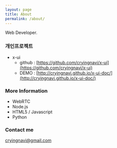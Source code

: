 ```yaml
---
layout: page
title: About
permalink: /about/
---
```


Web Developer.


### 개인프로젝트
- x-ui
	- github : [https://github.com/cryingnavi/x-ui](https://github.com/cryingnavi/x-ui)
	- DEMO : [http://cryingnavi.github.io/x-ui-doc/](http://cryingnavi.github.io/x-ui-doc/)

### More Information

- WebRTC
- Node.js
- HTML5 / Javascript
- Python

### Contact me

[cryingnavi@gmail.com](mailto:cryingnavi@gmail.com)